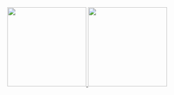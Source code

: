 <div>
<a href="https://github.com/filipevalentim">
<img loading="lazy" height="180em" src="https://github-readme-stats.vercel.app/api/top-langs/?username=filipevalentim&layout=compact&langs_count=7&theme=dracula"/>
<img loading="lazy" height="180em" src="https://github-readme-stats.vercel.app/api?username=filipevalentim&show_icons=true&theme=dracula&include_all_commits=true&count_private=true"/>
</div>
